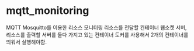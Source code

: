 # mqtt_monitoring
MQTT Mosquitto를 이용한 리소스 모니터링
리소스를 전달할 컨테이너
웹소켓 서버, 리소스를 출력할 서버를 둘다 가지고 있는 컨테이너
도커를 사용해서 2개의 컨테이너를 띄워서 실행해야함.
